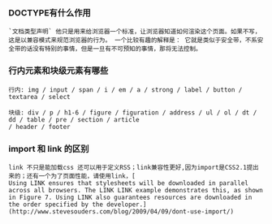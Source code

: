 ### DOCTYPE有什么作用
    `文档类型声明` 他只是用来给浏览器一个标准，让浏览器知道如何渲染这个页面。如果不写，这是以兼容模式来规范浏览器的行为。 一个比较有趣的解释是： 它就是类似于安全带，不系安全带的话没有特别的事情，但是一旦有不可预知的事情，那将无法控制。

### 行内元素和块级元素有哪些

    行内: img / input / span / i / em / a / strong / label / button / textarea / select

    块级: div / p / h1-6 / figure / figuration / address / ul / ol / dt / dd / table / pre / section / article 
    / header / footer

### import 和 link 的区别

    link 不只是能加载css 还可以用于定义RSS；link兼容性更好,因为import是CSS2.1提出来的；还有一个为了页面性能，请使用link，[
    Using LINK ensures that stylesheets will be downloaded in parallel across all browsers. The LINK LINK example demonstrates this, as shown in Figure 7. Using LINK also guarantees resources are downloaded in the order specified by the developer.](http://www.stevesouders.com/blog/2009/04/09/dont-use-import/)
